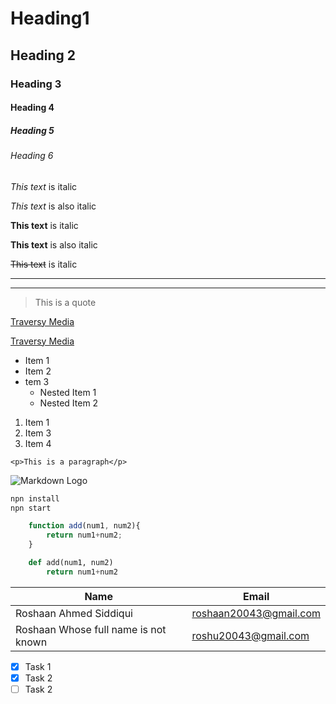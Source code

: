 <!-- Headings -->
# Heading1
## Heading 2
### Heading 3
#### Heading 4
##### Heading 5
###### Heading 6


<!-- Italics -->
*This text* is italic

_This text_ is also italic

<!--Strong-->
**This text** is italic

__This text__ is also italic

<!-- STRIKE THROUGH-->

~~This text~~ is italic

<!--Horizontal rule-->

---
___

<!-- Blockquote -->
>This is a quote

<!-- Links -->
[Traversy Media](http://www.traversymedia.com)

[Traversy Media](http://www.traversymedia.com "Traversy Media")

<!-- UL -->
* Item 1
* Item 2
* tem 3
    * Nested Item 1
    * Nested Item 2

<!-- OL -->
1. Item 1
1. Item 3
1. Item 4

<!-- Inline code block -->
`<p>This is a paragraph</p>`

<!-- Images -->
![Markdown Logo](https://markdown-here.com/img/icon256.png)

<!-- Github Markdown -->

<!-- Code Blocks -->

```bash
npn install
npn start

```

```javascript
    function add(num1, num2){
        return num1+num2;
    }
```

```python
    def add(num1, num2)
        return num1+num2
```

<!-- Tables -->
| Name  | Email     |
|-------|-----------|
| Roshaan Ahmed Siddiqui | roshaan20043@gmail.com     |
| Roshaan Whose full name is not known  | roshu20043@gmail.com     |

<!-- Task Lists -->
* [x] Task 1
* [x] Task 2
* [ ] Task 2
